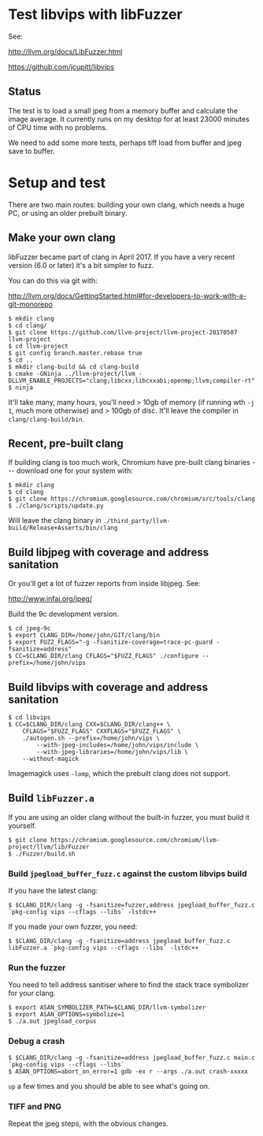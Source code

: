# Test libvips with libFuzzer

See:

http://llvm.org/docs/LibFuzzer.html

https://github.com/jcupitt/libvips

## Status

The test is to load a small jpeg from a memory buffer and calculate the
image average. It currently runs on my desktop for at least 23000 minutes of
CPU time with no problems.

We need to add some more tests, perhaps tiff load from buffer and jpeg
save to buffer.

# Setup and test

There are two main routes: building your own clang, which needs a huge PC, or
using an older prebuilt binary.

## Make your own clang

libFuzzer became part of clang in April 2017. If you have a very recent version
(6.0 or later) it's a bit simpler to fuzz. 

You can do this via git with:

http://llvm.org/docs/GettingStarted.html#for-developers-to-work-with-a-git-monorepo

```
$ mkdir clang
$ cd clang/
$ git clone https://github.com/llvm-project/llvm-project-20170507 llvm-project
$ cd llvm-project
$ git config branch.master.rebase true
$ cd ..
$ mkdir clang-build && cd clang-build
$ cmake -GNinja ../llvm-project/llvm -DLLVM_ENABLE_PROJECTS="clang;libcxx;libcxxabi;openmp;llvm;compiler-rt"
$ ninja 
```

It'll take many, many hours, you'll need > 10gb of memory (if running wth `-j 1`,
much more otherwise) and > 100gb of disc. It'll leave the compiler in
`clang/clang-build/bin`.

## Recent, pre-built clang

If building clang is too much work, Chromium have pre-built clang binaries
--- download one for your system with:

```
$ mkdir clang
$ cd clang
$ git clone https://chromium.googlesource.com/chromium/src/tools/clang
$ ./clang/scripts/update.py
```

Will leave the clang binary in
`./third_party/llvm-build/Release+Asserts/bin/clang`

## Build libjpeg with coverage and address sanitation

Or you'll get a lot of fuzzer reports from inside libjpeg. See:

http://www.infai.org/jpeg/

Build the 9c development version.

```
$ cd jpeg-9c
$ export CLANG_DIR=/home/john/GIT/clang/bin
$ export FUZZ_FLAGS="-g -fsanitize-coverage=trace-pc-guard -fsanitize=address"
$ CC=$CLANG_DIR/clang CFLAGS="$FUZZ_FLAGS" ./configure --prefix=/home/john/vips 
```

## Build libvips with coverage and address sanitation

```
$ cd libvips
$ CC=$CLANG_DIR/clang CXX=$CLANG_DIR/clang++ \
    CFLAGS="$FUZZ_FLAGS" CXXFLAGS="$FUZZ_FLAGS" \
    ./autogen.sh --prefix=/home/john/vips \
        --with-jpeg-includes=/home/john/vips/include \
        --with-jpeg-libraries=/home/john/vips/lib \
	--without-magick
```

Imagemagick uses `-lomp`, which the prebuilt clang does not support.

## Build `libFuzzer.a`

If you are using an older clang without the built-in fuzzer, you must build it
yourself. 

```
$ git clone https://chromium.googlesource.com/chromium/llvm-project/llvm/lib/Fuzzer
$ ./Fuzzer/build.sh  
```

### Build `jpegload_buffer_fuzz.c` against the custom libvips build

If you have the latest clang:

```
$ $CLANG_DIR/clang -g -fsanitize=fuzzer,address jpegload_buffer_fuzz.c `pkg-config vips --cflags --libs` -lstdc++
```

If you made your own fuzzer, you need:

```
$ $CLANG_DIR/clang -g -fsanitize=address jpegload_buffer_fuzz.c libFuzzer.a `pkg-config vips --cflags --libs` -lstdc++
```

### Run the fuzzer

You need to tell address sanitiser where to find the stack trace symbolizer for
your clang.

```
$ export ASAN_SYMBOLIZER_PATH=$CLANG_DIR/llvm-symbolizer
$ export ASAN_OPTIONS=symbolize=1
$ ./a.out jpegload_corpus
```

### Debug a crash

```
$ $CLANG_DIR/clang -g -fsanitize=address jpegload_buffer_fuzz.c main.c `pkg-config vips --cflags --libs`
$ ASAN_OPTIONS=abort_on_error=1 gdb -ex r --args ./a.out crash-xxxxx
```

`up` a few times and you should be able to see what's going on. 

### TIFF and PNG 

Repeat the jpeg steps, with the obvious changes. 
